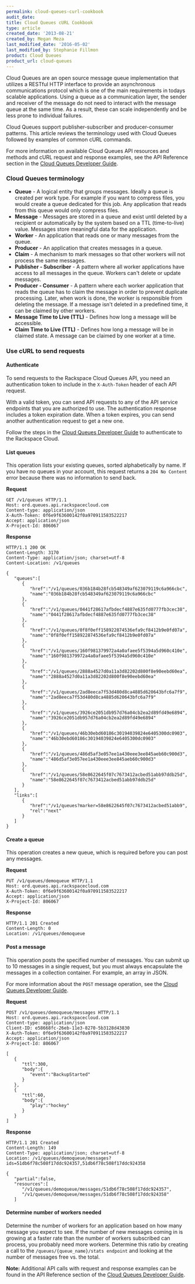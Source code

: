 ```yaml
---
permalink: cloud-queues-curl-cookbook
audit_date:
title: Cloud Queues cURL Cookbook
type: article
created_date: '2013-08-21'
created_by: Megan Meza
last_modified_date: '2016-05-02'
last_modified_by: Stephanie Fillmon
product: Cloud Queues
product_url: cloud-queues
---
```


Cloud Queues are an open source message queue implementation that
utilizes a RESTful HTTP interface to provide an asynchronous
communications protocol which is one of the main requirements in todays
scalable applications. Using a queue as a communication layer, the
sender and receiver of the message do not need to interact with the
message queue at the same time. As a result, these can scale
independently and be less prone to individual failures.

Cloud Queues support publisher-subscriber and producer-consumer
patterns. This article reviews the terminology used with Cloud Queues followed by examples of common cURL commands.

For more information on available Cloud Queues API resources and methods and cURL request and response examples, see the API Reference section in the [Cloud Queues Developer Guide](https://docs.rackspace.com/docs/cloud-queues/v1/developer-guide/#document-api-reference).

### Cloud Queues terminology

-   **Queue** - A logical entity that groups messages. Ideally a queue is
    created per work type. For example if you want to compress files,
    you would create a queue dedicated for this job. Any application
    that reads from this queue would only compress files.
-   **Message** - Messages are stored in a queue and exist until deleted by a
    recipient or automatically by the system based on a
    TTL (time-to-live) value. Messages store meaningful data for
    the application.
-   **Worker** - An application that reads one or many messages from the
    queue.
-   **Producer** - An application that creates messages in a queue.
-   **Claim** - A mechanism to mark messages so that other workers will
    not process the same messages.
-   **Publisher - Subscriber** - A pattern where all worker applications
    have access to all messages in the queue. Workers can't delete or update messages.
-   **Producer - Consumer** - A pattern where each worker application that
    reads the queue has to claim the message in order to prevent
    duplicate processing. Later, when work is done, the worker is
    responsible from deleting the message. If a message isn't deleted in a
    predefined time, it can be claimed by other workers.
-   **Message Time to Live (TTL)** - Defines how long a message will be accessible.
-   **Claim Time to Live (TTL)** - Defines how long a message will
    be in claimed state. A message can be claimed by one worker at
    a time.

### Use cURL to send requests

#### Authenticate

To send requests to the Rackspace Cloud Queues API, you need an authentication token to include in the `X-Auth-Token` header of each API request.

With a valid token, you can send API requests to any of the API service endpoints that you are authorized to use. The authentication response includes a token expiration date. When a token expires, you can send another authentication request to get a new one.

Follow the steps in the [Cloud Queues Developer Guide](https://docs.rackspace.com/docs/cloud-queues/v1/developer-guide/#document-getting-started/authenticate) to authenticate to the Rackspace Cloud.

#### List queues

This operation lists your existing queues, sorted alphabetically by name. If you have no queues in your account, this request returns a `204 No Content` error because there was no information to send back.

**Request**

    GET /v1/queues HTTP/1.1
    Host: ord.queues.api.rackspacecloud.com
    Content-type: application/json
    X-Auth-Token: 0f6e9f63600142f0a970911583522217
    Accept: application/json
    X-Project-Id: 806067

**Response**

    HTTP/1.1 200 OK
    Content-Length: 3170
    Content-Type: application/json; charset=utf-8
    Content-Location: /v1/queues

    {
       "queues":[
          {
             "href":"/v1/queues/036b184b28fcb548349af623079119c6a966cbc",
             "name":"036b184b28fcb548349af623079119c6a966cbc"
          },
          {
             "href":"/v1/queues/0441f28617afbdecf4887e635fd0777fb3cec38",
             "name":"0441f28617afbdecf4887e635fd0777fb3cec38"
          },
          {
             "href":"/v1/queues/0f8f0eff158922874536efa9cf8412b9e0fd07a",
             "name":"0f8f0eff158922874536efa9cf8412b9e0fd07a"
          },
          {
             "href":"/v1/queues/160f981379972a4a0afaee5f5394a5d960c410e",
             "name":"160f981379972a4a0afaee5f5394a5d960c410e"
          },
          {
             "href":"/v1/queues/2888a4527d0a11a3d82202d800f8e90eebd60ea",
             "name":"2888a4527d0a11a3d82202d800f8e90eebd60ea"
          },
          {
             "href":"/v1/queues/2ad8eeca7f53d480d8ca4885d620643bfc6a7f9",
             "name":"2ad8eeca7f53d480d8ca4885d620643bfc6a7f9"
          },
          {
             "href":"/v1/queues/3926ce2051db957d76a04cb2ea2d89fd49e6894",
             "name":"3926ce2051db957d76a04cb2ea2d89fd49e6894"
          },
          {
             "href":"/v1/queues/46b30ebd60186c30194039824e6405300dc0903",
             "name":"46b30ebd60186c30194039824e6405300dc0903"
          },
          {
             "href":"/v1/queues/486d5af3e057ee1a430eee3ee845aeb60c900d3",
             "name":"486d5af3e057ee1a430eee3ee845aeb60c900d3"
          },
          {
             "href":"/v1/queues/58e8622645f07c7673412acbed51abb97ddb25d",
             "name":"58e8622645f07c7673412acbed51abb97ddb25d"
          }
       ],
       "links":[
          {
             "href":"/v1/queues?marker=58e8622645f07c7673412acbed51abb9",
             "rel":"next"
          }
       ]
    }

#### Create a queue

This operation creates a new queue, which is required before you can post any messages.

**Request**

    PUT /v1/queues/demoqueue HTTP/1.1
    Host: ord.queues.api.rackspacecloud.com
    X-Auth-Token: 0f6e9f63600142f0a970911583522217
    Accept: application/json
    X-Project-Id: 806067

**Response**

    HTTP/1.1 201 Created
    Content-Length: 0
    Location: /v1/queues/demoqueue

#### Post a message

This operation posts the specified number of messages. You can submit up to 10 messages in a single request, but you must always encapsulate the messages in a collection container. For example, an array in JSON.

For more information about the `POST` message operation, see the [Cloud Queues Developer Guide](https://docs.rackspace.com/docs/cloud-queues/v1/developer-guide/#post-message).

**Request**

    POST /v1/queues/demoqueue/messages HTTP/1.1
    Host: ord.queues.api.rackspacecloud.com
    Content-type: application/json
    Client-ID: e58668fc-26eb-11e3-8270-5b3128d43830
    X-Auth-Token: 0f6e9f63600142f0a970911583522217
    Accept: application/json
    X-Project-Id: 806067

    [
       {
          "ttl":300,
          "body":{
             "event":"BackupStarted"
          }
       },
       {
          "ttl":60,
          "body":{
             "play":"hockey"
          }
       }
    ]

**Response**

    HTTP/1.1 201 Created
    Content-Length: 149
    Content-Type: application/json; charset=utf-8
    Location: /v1/queues/demoqueue/messages?ids=51db6f78c508f17ddc924357,51db6f78c508f17ddc924358

    {
       "partial":false,
       "resources":[
          "/v1/queues/demoqueue/messages/51db6f78c508f17ddc924357",
          "/v1/queues/demoqueue/messages/51db6f78c508f17ddc924358"
       ]

#### Determine number of workers needed

Determine the number of workers for an application based on how many
message you expect to see. If the number of new messages coming in is
growing at a faster rate than the number of workers subscribed can
process, you probably need more workers. Determine this ratio by
creating a call to the `/queues/{queue_name}/stats endpoint` and looking
at the number of messages free vs. the total.

**Note:** Additional API calls with request and response examples can be found in the API Reference section of the [Cloud Queues Developer Guide](https://docs.rackspace.com/docs/cloud-queues/v1/developer-guide/#document-api-reference).
